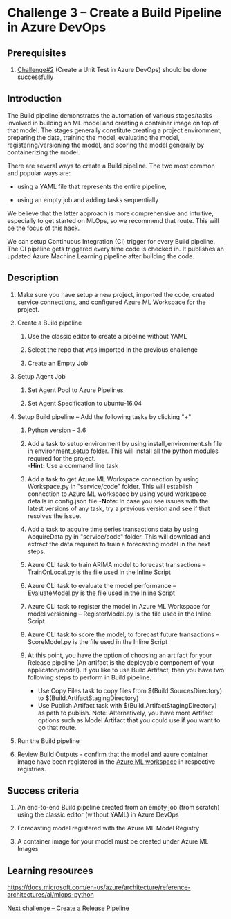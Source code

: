 # Challenge 3 – Create a Build Pipeline in Azure DevOps

## Prerequisites

1.  [Challenge\#2](02-UnitTesting.md) (Create a Unit Test in Azure DevOps)
    should be done successfully

## Introduction

The Build pipeline demonstrates the automation of various stages/tasks involved
in building an ML model and creating a container image on top of that model. The
stages generally constitute creating a project environment, preparing the data,
training the model, evaluating the model, registering/versioning the model, and
scoring the model generally by containerizing the model.

There are several ways to create a Build pipeline. The two most common and popular ways
are:

-   using a YAML file that represents the entire pipeline,

-   using an empty job and adding tasks sequentially

We believe that the latter approach is more comprehensive and intuitive, especially to
get started on MLOps, so we recommend that route.  This will be the focus of this hack.

We can setup Continuous Integration (CI) trigger for every Build pipeline. The
CI pipeline gets triggered every time code is checked in. It publishes an
updated Azure Machine Learning pipeline after building the code.

## Description

1.  Make sure you have setup a new project, imported the code, created service connections, and configured Azure ML Workspace for the project.

2.  Create a Build pipeline

    1.  Use the classic editor to create a pipeline without YAML

    2.  Select the repo that was imported in the previous challenge

    3.  Create an Empty Job

3.  Setup Agent Job

    1.  Set Agent Pool to Azure Pipelines

    2.  Set Agent Specification to ubuntu-16.04

4.  Setup Build pipeline – Add the following tasks by clicking "+"

    1.  Python version – 3.6

    2.  Add a task to setup environment by using install_environment.sh file in environment_setup folder. This will install all the python modules required for the project.     
        -**Hint:** Use a command line task

    3.  Add a task to get Azure ML Workspace connection by using Workspace.py in "service/code" folder. This will establish connection to Azure ML workspace by using yourd workspace details in config.json file
        -**Note:** In case you see issues with the latest versions of any task, try a previous version and see if that resolves the issue. 

    4.  Add a task to acquire time series transactions data by using AcquireData.py in "service/code" folder. This will download and extract the data required to train a forecasting model in the next steps.

    5.  Azure CLI task to train ARIMA model to forecast transactions –
        TrainOnLocal.py is the file used in the Inline Script

    6.  Azure CLI task to evaluate the model performance – EvaluateModel.py is
        the file used in the Inline Script

    7.  Azure CLI task to register the model in Azure ML Workspace for model
        versioning – RegisterModel.py is the file used in the Inline Script

    8.  Azure CLI task to score the model, to forecast future transactions –
        ScoreModel.py is the file used in the Inline Script
        
    9.  At this point, you have the option of choosing an artifact for your Release pipeline (An artifact is the deployable component of your applicaton/model). If you like to use Build Artifact, then you have two following steps to perform in Build pipeline. 
        - Use Copy Files task to copy files from $(Build.SourcesDirectory) to $(Build.ArtifactStagingDirectory)
        - Use Publish Artifact task with $(Build.ArtifactStagingDirectory) as path to publish. 
        Note: Alternatively, you have more Artifact options such as Model Artifact that you could use if you want to go that route.

5.  Run the Build pipeline

6.  Review Build Outputs - confirm that the model and azure container image have been registered in the [Azure ML workspace](https://ml.azure.com/) in respective registries.

## Success criteria

1.  An end-to-end Build pipeline created from an empty job (from scratch) using
    the classic editor (without YAML) in Azure DevOps

2.  Forecasting model registered with the Azure ML Model Registry

3.  A container image for your model must be created under Azure ML Images

## Learning resources

<https://docs.microsoft.com/en-us/azure/architecture/reference-architectures/ai/mlops-python>

[Next challenge – Create a Release Pipeline](04-ReleasePipeline.md)
